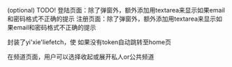 (optional) TODO!
登陆页面：除了弹窗外，额外添加用textarea来显示如果email和密码格式不正确的提示
注册页面：除了弹窗外，额外添加用textarea来显示如果email和密码格式不正确的提示

封装了yi'xie'liefetch，使
如果没有token自动跳转至home页

在频道页面，用户可以选择收起或展开私人or公共频道